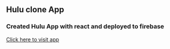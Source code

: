 ## Hulu clone App

### Created Hulu App with react and deployed to firebase

[Click here to visit app](https://hulu-clone-d38c7.web.app/)
